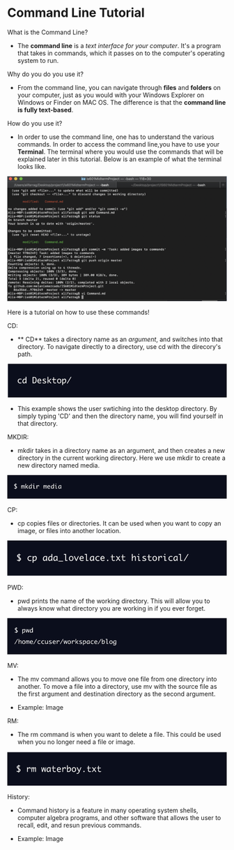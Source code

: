 # Command Line Tutorial

What is the Command Line?

* The **command line** is a *text interface for your computer*. It's a program that takes in commands, which it passes on to the computer's operating system to run. 

Why do you do you use it?

* From the command line, you can navigate through **files** and **folders** on your computer, just as you would with your Windows Explorer on Windows or Finder on MAC OS. The difference is that the **command line is fully text-based**.
 
How do you use it?

* In order to use the command line, one has to understand the various commands. In order to access the command line,you have to use your **Terminal**. The terminal where you would use the commands that will be explained later in this tutorial. Below is an example of what the terminal looks like. 

 ![Terminal example](/images2/CL.png)



 Here is a tutorial on how to use these commands!

 

CD:

- ** CD** takes a directory name as an *argument*, and switches into that directory. To navigate directly to a directory, use cd with the direcory's path. 

 ![CD example](/images2/CD.png)

-  This example shows the user swtiching into the desktop directory. By simply typing 'CD' and then the directory name, you will find yourself in that directory.  


MKDIR:
	
* mkdir takes in a directory name as an argument, and then creates a new directory in the current working directory. Here we use mkdir to create a new directory named media. 

 ![MKDIR example](/images2/MKDIR.png)

CP:
	
* cp copies files or directories. It can be used when you want to copy an image, or files into another location. 

 ![CP example](/images2/CP.png)
  
PWD:

* pwd prints the name of the working directory. This will allow you to always know what directory you are working in if you ever forget.
	
 ![PWD  example](/images2/PWD.png)


MV: 
	
* The mv command allows you to move one file from one directory into another. To move a file into a directory, use mv with the source file as the first argument and destination directory as the second argument. 

* Example: Image

RM: 

* The rm command is when you want to delete a file. This could be used when you no longer need a file or image.

 ![RM example](/images2/RM.png)


History:
* Command history is a feature in many operating system shells, computer algebra programs, and other software that allows the user to recall, edit, and resun previous commands.

* Example: Image 
